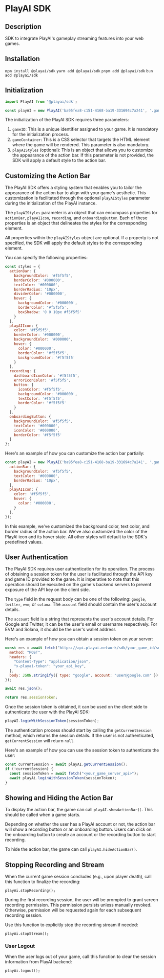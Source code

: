 # PlayAI SDK

## Description

SDK to integrate PlayAI's gameplay streaming features into your web games.

## Installation

`npm install @playai/sdk`
`yarn add @playai/sdk`
`pnpm add @playai/sdk`
`bun add @playai/sdk`

## Initialization

```javascript
import PlayAI from '@playai/sdk';

const playAI = new PlayAI('ba95fea8-c151-4168-ba19-331694c7a241', '.game-container');
```

The initialization of the PlayAI SDK requires three parameters:

1. `gameID`: This is a unique identifier assigned to your game. It is mandatory for the initialization process.
2. `gameContainer`: This is a CSS selector that targets the HTML element where the game will be rendered. This parameter
   is also mandatory.
3. `playAIStyles` (optional): This is an object that allows you to customize the appearance of the action bar. If this
   parameter is not provided, the SDK will apply a default style to the action bar.

## Customizing the Action Bar

The PlayAI SDK offers a styling system that enables you to tailor the appearance of the action bar to align with your
game's aesthetic. This customization is facilitated through the optional `playAIStyles` parameter during the
initialization of the PlayAI instance.

The `playAIStyles` parameter is an object that can encompass properties for `actionBar`, `playAIIcon`, `recording`,
and `onboardingButton`. Each of these properties is an object that delineates the styles for the corresponding element.

All properties within the `playAIStyles` object are optional. If a property is not specified, the SDK will apply the
default styles to the corresponding element.

You can specify the following properties:

```javascript
const styles = {
  actionBar: {
    backgroundColor: '#f5f5f5',
    borderColor: '#000000',
    textColor: '#000000',
    borderRadius: '10px',
    dividerColor: '#000000',
    hover: {
      backgroundColor: '#000000',
      borderColor: '#f5f5f5',
      boxShadow: '0 0 10px #f5f5f5'
    }
  },
  playAIIcon: {
    color: '#f5f5f5',
    borderColor: '#000000',
    backgroundColor: '#000000',
    hover: {
      color: '#000000',
      borderColor: '#f5f5f5',
      backgroundColor: '#f5f5f5'
    }
  },
  recording: {
    dashboardIconColor: '#f5f5f5',
    errorIconColor: '#f5f5f5',
    button: {
      iconColor: '#f5f5f5',
      backgroundColor: '#000000',
      textColor: '#f5f5f5',
      borderColor: '#f5f5f5'
    }
  },
  onboardingButton: {
    backgroundColor: '#f5f5f5',
    textColor: '#000000',
    iconColor: '#000000',
    borderColor: '#f5f5f5'
  }
};
```

Here's an example of how you can customize the action bar partially:

```javascript
const playAI = new PlayAI('ba95fea8-c151-4168-ba19-331694c7a241', '.game-container', {
  actionBar: {
    backgroundColor: '#f5f5f5',
    textColor: '#000000',
    borderRadius: '10px',
  },
  playAIIcon: {
    color: '#f5f5f5',
    hover: {
      color: '#000000',
    }
  },
});
```

In this example, we've customized the background color, text color, and border radius of the action bar. We've also
customized the color of the PlayAI icon and its hover state. All other styles will default to the SDK's predefined
values.

## User Authentication

The PlayAI SDK requires user authentication for its operation. The process of obtaining a session token for the user is
facilitated through the API key and game ID provided to the game. It is imperative to note that this operation should be
executed on the game's backend servers to prevent exposure of the API key on the client side.

The `type` field in the request body can be one of the following: `google`, `twitter`, `evm`, or `solana`. The `account`
field should contain the user's account details.

The `account` field is a string that represents the user's account details. For Google and Twitter, it can be the user's
email or username respectively. For EVM and Solana, it should be the user's wallet address

Here's an example of how you can obtain a session token on your server:

```javascript
const res = await fetch("https://api.playai.network/sdk/your_game_id/session/create", {
  method: "POST",
  headers: {
    "Content-Type": "application/json",
    "x-playai-token": "your_api_key",
  },
  body: JSON.stringify({ type: "google", account: "user@google.com" })
});

await res.json();

return res.sessionToken;
```

Once the session token is obtained, it can be used on the client side to authenticate the user with the PlayAI SDK:

```javascript
playAI.loginWithSessionToken(sessionToken);
```

The authentication process should start by calling the `getCurrentSession` method, which returns the session details. If
the user is not authenticated, `getCurrentSession` will return `null`.

Here's an example of how you can use the session token to authenticate the user:

```javascript
const currentSession = await playAI.getCurrentSession();
if (!currentSession) {
  const sessionToken = await fetch("<your_game_server_api>");
  await playAi.loginWithSessionToken(sessionToken);
} 
```

## Showing and Hiding the Action Bar

To display the action bar, the game can call `playAI.showActionBar()`. This should be called when a game starts.

Depending on whether the user has a PlayAI account or not, the action bar will show a recording button or an onboarding
button. Users can click on the onboarding button to create an account or the recording button to start recording.

To hide the action bar, the game can call `playAI.hideActionBar()`.

## Stopping Recording and Stream

When the current game session concludes (e.g., upon player death), call this function to finalize the recording:

```tsx
playAi.stopRecording();
```

During the first recording session, the user will be prompted to grant screen recording permission. This permission
persists unless manually revoked. Otherwise, permission will be requested again for each subsequent recording session.

Use this function to explicitly stop the recording stream if needed:

```tsx
playAi.stopStream();
```

### **User Logout**

When the user logs out of your game, call this function to clear the session information from PlayAI backend:

```tsx
playAi.logout();
```


